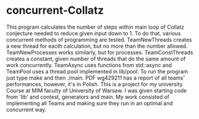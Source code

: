 # concurrent-Collatz
This program calculates the number of steps within main loop of Collatz conjecture
needed to reduce given input down to 1. To do that, various concurrent methods
of programming are tested. TeamNewThreads creates a new thread for eacth calculation,
but no more than the number allowed. TeamNewProcesses works similarly, but for processes.
TeamConstThreads creates a constant, given number of threads that do the same amount
of work concurrently. TeamAsync uses functions from std::async and TeamPool uses 
a thread pool implemented in lib/pool. To run the program just type make and then ./main.
PDF wg429211 has a report of all teams' performances, however, it's in Polish.
This is a project for my university Course at MIM faculty of University of Warsaw.
I was given starting code from 'lib' and contest, generators and main. 
My work consisted of implementing all Teams and making sure they run in an optimal
and concurrent way.
